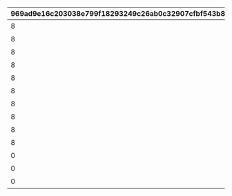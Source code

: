 |969ad9e16c203038e799f18293249c26ab0c32907cfbf543b85835ed01112c8a|517bdcad057e0ed3930f71d5b824266c3eee0c7666a746e3efe97817955c8744|50dc96c80b0ea08ac45621ef5135c1d6114ee7343baf92485012d70379002390|314de46196a7574d1344b47c84480d845220538dcec57232a961f02725b4b091|f8464eb7044414d9ae854b5e13364eb4e67a878fbd57f9c374922b643810cd4d|ea496d84d37138664b8ed1a8f024cd613cd3bdc2c5913ef664bb76c549b75fca|ba80321b7364c8fcab47e55f03af1fcbc044f19215797bf88409a6f7775c10b7|dc23fe98f25b5b82a6b93d30ea8f8399d29ea4a99bddc4f1da2782197723c873|59e471f59e1768637098f9e4486993e60bbddd101950c8743fcab3781aad40a6|f37bb65ac5fc8a34601d7ac9f68b0181e10ed80a4bbcc3872cdd8b95f2a24fc3|94b544d4189f3d1a5da1816322b5bd2c91715175e4fdba9f4d229e5ae45dec72|
| --- | --- | --- | --- | --- | --- | --- | --- | --- | --- | --- |
|8|2|0|91002|25|10128107|0|10128|0|5128071|二人だけの時間|
|8|2|0|91002|25|0|5128071|10128|0|5128072|新居の必須条件|
|8|2|0|91002|25|0|5128072|10128|0|5128073|本当は誰よりも|
|8|2|0|91002|25|0|5128073|10128|0|5128074|家族で大切に\nしたいこと|
|8|2|0|91002|50|0|5128074|10128|0|5128075|誓いの言葉|
|8|3|0|91002|25|10128107|0|10128|0|5128081|血の婚約報告|
|8|3|0|91002|25|0|5128081|10128|0|5128082|風来人の家探し|
|8|3|0|91002|25|0|5128082|10128|0|5128083|愛おしい時間|
|8|3|0|91002|25|0|5128083|10128|0|5128084|トーゴクの\n家族文化|
|8|3|0|91002|50|0|5128084|10128|0|5128085|飾らない愛を|
|0|4|5128085|0|0|0|5128075|10128|0|5128091|口約束は災いのもと|
|0|4|0|0|0|0|5128091|10128|11001271|5128092|譲れない家庭の味|
|0|1|0|0|0|10128107|0|10128|0|5128161|夢の語り部に誘われて|